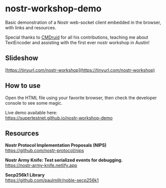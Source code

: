 # nostr-workshop-demo
Basic demonstration of a Nostr web-socket client embedded in the browser, with links and resources.

Special thanks to [CMDruid](https://github.com/cmdruid) for all his contributions, teaching me about TextEncoder and assisting with the first ever nostr workshop in Austin!

## Slideshow

[https://tinyurl.com/nostr-workshop](https://tinyurl.com/nostr-workshop)

## How to use
Open the HTML file using your favorite browser, then check the developer console to see some magic.

Live demo available here:  
https://supertestnet.github.io/nostr-workshop-demo  

## Resources
**Nostr Protocol Implementation Proposals (NIPS)**  
https://github.com/nostr-protocol/nips  

**Nostr Army Knife: Test serialized events for debugging.**  
https://nostr-army-knife.netlify.app  

**Secp256k1 Library**  
https://github.com/paulmillr/noble-secp256k1  
